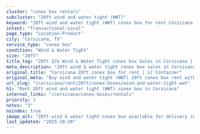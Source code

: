 ```yaml
---
cluster: "conex box rentals"
subcluster: "20ft wind and water tight (WWT)"
keyword: "20ft wind and water tight (WWT) conex box for rent Corsicana, TX"
intent: "Transactional-Local"
page_type: "Location-Product"
city: "Corsicana, TX"
service_type: "conex box"
condition: "Wind & Water Tight"
size: "20ft"
title_tag: "20ft Q7e Wind & Water Tight conex box Sales in Corsicana | LC Container"
meta_description: "20ft wind & water tight conex box sales in Corsicana. Fast delivery, competitive pricing. Serving conex boxes area. Quote ID: 104. Call (214) 524-4168 for your free quote today."
original_title: "Corsicana 20ft conex box for rent | LC Container"
original_meta: "Buy wind and water tight (WWT) 20ft conex box rent with local delivery in Corsicana, TX. LC Container — local Since 2003. Request a fast quote today."
url_slug: "/corsicana/rent/20ft/conex-boxes/wind-and-water-tight-wwt"
h1: "Rent 20ft wind and water tight (WWT) conex box in Corsicana"
internal_links: "/corsicana/conex-boxes/rentals"
priority: 3
notes: "3"
noindex: true
image_alt: "20ft wind & water tight conex box available for delivery in Corsicana"
last_updated: "2025-10-20"
---
```


<!-- TODO: Add unique city/inventory copy, images, and internal links here. -->
